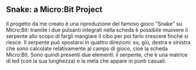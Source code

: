 ## Snake: a Micro:Bit Project

Il progetto da me creato è una riproduzione del famoso gioco "Snake" su Micro:Bit:
tramite i due pulsanti integrati nella scheda è possibile muovere il serpente allo
scopo di fargli mangiare il cibo per poi farlo crescere finché si riesce. Il serpente può
spostarsi in quattro direzioni: su, giù, destra e sinistra che sono calcolate
relativamente al campo di gioco, cioè la scheda Micro:Bit. Sono quindi presenti due
elementi: il serpente, che è una matrice di led (con la sua lunghezza) e la mela che
appare in punti casuali.
